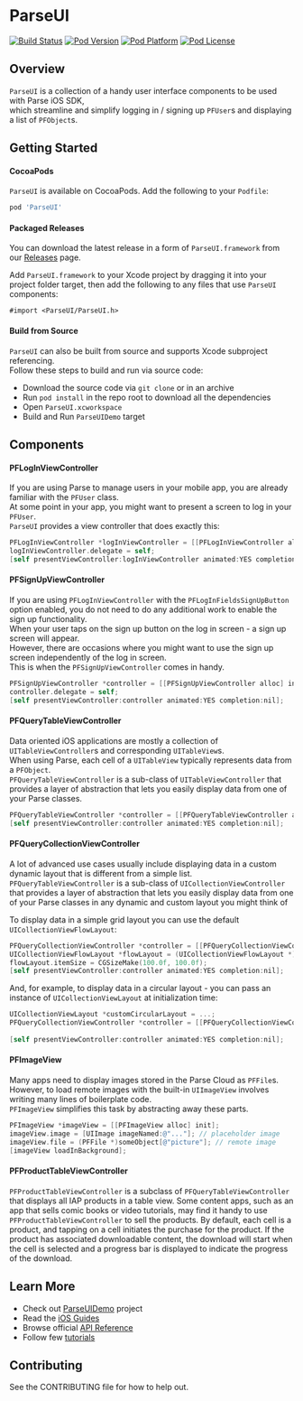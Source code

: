 # ParseUI

[![Build Status](http://img.shields.io/travis/ParsePlatform/ParseUI-iOS/master.svg?style=flat)](https://travis-ci.org/ParsePlatform/ParseUI-iOS)
[![Pod Version](http://img.shields.io/cocoapods/v/ParseUI.svg?style=flat)](http://cocoadocs.org/docsets/ParseUI/)
[![Pod Platform](http://img.shields.io/cocoapods/p/ParseUI.svg?style=flat)](http://cocoadocs.org/docsets/ParseUI/)
[![Pod License](http://img.shields.io/cocoapods/l/ParseUI.svg?style=flat)](https://github.com/ParsePlatform/ParseUI-iOS/blob/master/LICENSE)

## Overview

`ParseUI` is a collection of a handy user interface components to be used with Parse iOS SDK,  
which streamline and simplify logging in / signing up `PFUser`s and displaying a list of `PFObject`s.
 
## Getting Started

#### CocoaPods

`ParseUI` is available on CocoaPods.
Add the following to your `Podfile`:

```ruby
pod 'ParseUI'
```

#### Packaged Releases

You can download the latest release in a form of `ParseUI.framework` from our [Releases](https://github.com/ParsePlatform/ParseUI-iOS/releases) page.

Add `ParseUI.framework` to your Xcode project by dragging it into your project folder target, then add the following to any files that use `ParseUI` components:

    #import <ParseUI/ParseUI.h>

#### Build from Source

`ParseUI` can also be built from source and supports Xcode subproject referencing.  
Follow these steps to build and run via source code:
- Download the source code via `git clone` or in an archive
- Run `pod install` in the repo root to download all the dependencies
- Open `ParseUI.xcworkspace`
- Build and Run `ParseUIDemo` target

## Components

#### PFLogInViewController
If you are using Parse to manage users in your mobile app, you are already familiar with the `PFUser` class.  
At some point in your app, you might want to present a screen to log in your `PFUser`.  
`ParseUI` provides a view controller that does exactly this:
```objective-c
PFLogInViewController *logInViewController = [[PFLogInViewController alloc] init];
logInViewController.delegate = self;
[self presentViewController:logInViewController animated:YES completion:nil];
```

#### PFSignUpViewController
If you are using `PFLogInViewController` with the `PFLogInFieldsSignUpButton` option enabled, 
you do not need to do any additional work to enable the sign up functionality.  
When your user taps on the sign up button on the log in screen - a sign up screen will appear.  
However, there are occasions where you might want to use the sign up screen independently of the log in screen.  
This is when the `PFSignUpViewController` comes in handy.
```objective-c
PFSignUpViewController *controller = [[PFSignUpViewController alloc] init];
controller.delegate = self;
[self presentViewController:controller animated:YES completion:nil];
```

#### PFQueryTableViewController
Data oriented iOS applications are mostly a collection of `UITableViewController`s and corresponding `UITableView`s.  
When using Parse, each cell of a `UITableView` typically represents data from a `PFObject`.  
`PFQueryTableViewController` is a sub-class of `UITableViewController` that provides a layer of abstraction that lets you easily display data from one of your Parse classes.
```objective-c
PFQueryTableViewController *controller = [[PFQueryTableViewController alloc] initWithStyle:UITableViewStylePlain className:@"Todo"];
[self presentViewController:controller animated:YES completion:nil];
```

#### PFQueryCollectionViewController
A lot of advanced use cases usually include displaying data in a custom dynamic layout that is different from a simple list.
`PFQueryTableViewController` is a sub-class of `UICollectionViewController` that provides a layer of abstraction that lets you easily display data from one of your Parse classes in any dynamic and custom layout you might think of

To display data in a simple grid layout you can use the default `UICollectionViewFlowLayout`:
```objective-c
PFQueryCollectionViewController *controller = [[PFQueryCollectionViewController alloc] initWithClassName:@"Todo"];
UICollectionViewFlowLayout *flowLayout = (UICollectionViewFlowLayout *)controller.collectionViewLayout;
flowLayout.itemSize = CGSizeMake(100.0f, 100.0f);
[self presentViewController:controller animated:YES completion:nil];
```

And, for example, to display data in a circular layout - you can pass an instance of `UICollectionViewLayout` at initialization time:
```objective-c
UICollectionViewLayout *customCircularLayout = ...;
PFQueryCollectionViewController *controller = [[PFQueryCollectionViewController alloc] initWithCollectionViewLayout:customCircularLayout
                                                                                                          className:@"Todo"];
[self presentViewController:controller animated:YES completion:nil];
```

#### PFImageView
Many apps need to display images stored in the Parse Cloud as `PFFile`s.  
However, to load remote images with the built-in `UIImageView` involves writing many lines of boilerplate code.  
`PFImageView` simplifies this task by abstracting away these parts.
```objective-c
PFImageView *imageView = [[PFImageView alloc] init];
imageView.image = [UIImage imageNamed:@"..."]; // placeholder image
imageView.file = (PFFile *)someObject[@"picture"]; // remote image
[imageView loadInBackground];
```

#### PFProductTableViewController
`PFProductTableViewController` is a subclass of `PFQueryTableViewController` that displays all IAP products in a table view. Some content apps, such as an app that sells comic books or video tutorials, may find it handy to use `PFProductTableViewController` to sell the products. By default, each cell is a product, and tapping on a cell initiates the purchase for the product. If the product has associated downloadable content, the download will start when the cell is selected and a progress bar is displayed to indicate the progress of the download.

## Learn More
- Check out [ParseUIDemo](https://github.com/ParsePlatform/ParseUI-iOS/tree/master/ParseUIDemo) project
- Read the [iOS Guides](http://parseplatform.github.io/docs/ios/guide/)
- Browse official [API Reference](https://parse.com/docs/ios/api/)
- Follow few [tutorials](https://parse.com/tutorials/)

## Contributing
See the CONTRIBUTING file for how to help out.
